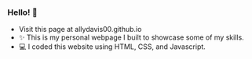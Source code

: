 ### Hello! 👋 

- Visit this page at allydavis00.github.io
- ✨ This is my personal webpage I built to showcase some of my skills.
- 💻 I coded this website using HTML, CSS, and Javascript.
